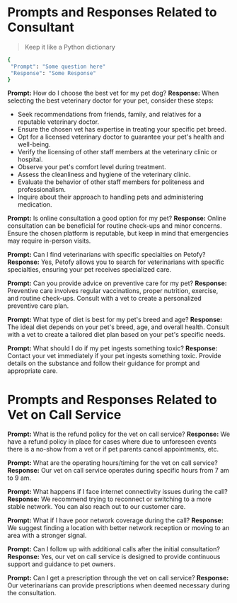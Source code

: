 # Prompts and Responses Related to Consultant
> Keep it like a Python dictionary
```bash
{
 "Prompt": "Some question here"
 "Response": "Some Response" 
}
```
**Prompt:** How do I choose the best vet for my pet dog?
**Response:** When selecting the best veterinary doctor for your pet, consider these steps:

- Seek recommendations from friends, family, and relatives for a reputable veterinary doctor.
- Ensure the chosen vet has expertise in treating your specific pet breed.
- Opt for a licensed veterinary doctor to guarantee your pet's health and well-being.
- Verify the licensing of other staff members at the veterinary clinic or hospital.
- Observe your pet's comfort level during treatment.
- Assess the cleanliness and hygiene of the veterinary clinic.
- Evaluate the behavior of other staff members for politeness and professionalism.
- Inquire about their approach to handling pets and administering medication.

**Prompt:** Is online consultation a good option for my pet?
**Response:** Online consultation can be beneficial for routine check-ups and minor concerns. Ensure the chosen platform is reputable, but keep in mind that emergencies may require in-person visits.

**Prompt:** Can I find veterinarians with specific specialties on Petofy?
**Response:** Yes, Petofy allows you to search for veterinarians with specific specialties, ensuring your pet receives specialized care.

**Prompt:** Can you provide advice on preventive care for my pet?
**Response:** Preventive care involves regular vaccinations, proper nutrition, exercise, and routine check-ups. Consult with a vet to create a personalized preventive care plan.

**Prompt:** What type of diet is best for my pet's breed and age?
**Response:** The ideal diet depends on your pet's breed, age, and overall health. Consult with a vet to create a tailored diet plan based on your pet's specific needs.

**Prompt:** What should I do if my pet ingests something toxic?
**Response:** Contact your vet immediately if your pet ingests something toxic. Provide details on the substance and follow their guidance for prompt and appropriate care.

# Prompts and Responses Related to Vet on Call Service

**Prompt:** What is the refund policy for the vet on call service?
**Response:** We have a refund policy in place for cases where due to unforeseen events there is a no-show from a vet or if pet parents cancel appointments, etc.

**Prompt:** What are the operating hours/timing for the vet on call service?
**Response:** Our vet on call service operates during specific hours from 7 am to 9 am.

**Prompt:** What happens if I face internet connectivity issues during the call?
**Response:** We recommend trying to reconnect or switching to a more stable network. You can also reach out to our customer care.

**Prompt:** What if I have poor network coverage during the call?
**Response:** We suggest finding a location with better network reception or moving to an area with a stronger signal.

**Prompt:** Can I follow up with additional calls after the initial consultation?
**Response:** Yes, our vet on call service is designed to provide continuous support and guidance to pet owners.

**Prompt:** Can I get a prescription through the vet on call service?
**Response:** Our veterinarians can provide prescriptions when deemed necessary during the consultation.
